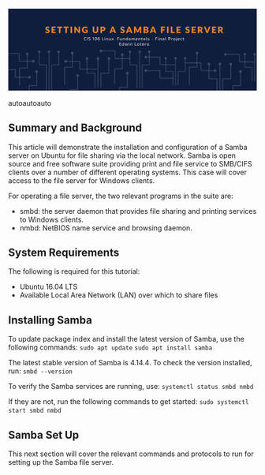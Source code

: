 

![banner](finalProjBanner.png)

<!-- TOC -->autoautoauto<!-- /TOC -->

## Summary and Background
This article will demonstrate the installation and configuration of a Samba server on Ubuntu for file sharing via the local network. Samba is open source and free software suite providing print and file service to SMB/CIFS clients over a number of different operating systems. This case will cover access to the file server for Windows clients.

For operating a file server, the two relevant programs in the suite are:
* smbd: the server daemon that provides file sharing and printing services to Windows clients.
* nmbd: NetBIOS name service and browsing daemon.

## System Requirements
The following is required for this tutorial:
* Ubuntu 16.04 LTS
* Available Local Area Network (LAN) over which to share files

## Installing Samba
To update package index and install the latest version of Samba, use the following commands:
`sudo apt update`
`sudo apt install samba`

The latest stable version of Samba is 4.14.4. To check the version installed, run:
`smbd --version`

To verify the Samba services are running, use:
`systemctl status smbd nmbd`

If they are not, run the following commands to get started:
`sudo systemctl start smbd nmbd`


## Samba Set Up
This next section will cover the relevant commands and protocols to run for setting up the Samba file server.




